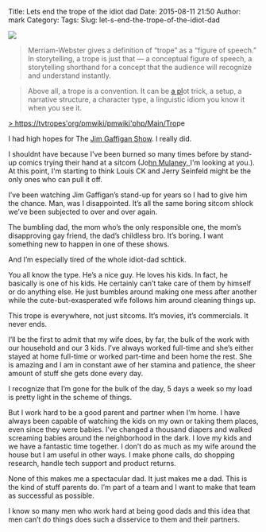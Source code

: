 Title: Lets end the trope of the idiot dad
Date: 2015-08-11 21:50
Author: mark
Category: 
Tags: 
Slug: let-s-end-the-trope-of-the-idiot-dad

<img src="https://d262ilb51hltx0.cloudfront.net/max/800/1*WyMafsZPcHepyqmZ8x7gHg.png"  />

> Merriam-Webster gives a definition of “trope” as a “figure of speech.” In storytelling, a trope is just that — a conceptual figure of speech, a storytelling shorthand for a concept that the audience will recognize and understand instantly.

> Above all, a trope is a convention. It can be [a pl](https://tvtropes.org/pmwiki/pmwiki.php/Main/Plot)ot trick, a setup, a narrative structure, a character type, a linguistic idiom you know it when you see it.

[> https://tvtropes'org/pmwiki/pmwiki'php/Main/Tro](https://tvtropes.org/pmwiki/pmwiki.php/Main/Trope)pe

I had high hopes for The [Jim Gaffigan Show](https://www.imdb.com/title/tt3484406/). I really did.

I shouldnt have because I've been burned so many times before by stand-up comics trying their hand at a sitcom (Jo[hn Mulaney, ](https://www.imdb.com/title/tt2753110/)I'm looking at you.). At this point, I'm starting to think Louis CK and Jerry Seinfeld might be the only ones who can pull it off.

I’ve been watching Jim Gaffigan’s stand-up for years so I had to give him the chance. Man, was I disappointed. It’s all the same boring sitcom shlock we’ve been subjected to over and over again.

The bumbling dad, the mom who’s the only responsible one, the mom’s disapproving gay friend, the dad’s childless bro. It’s boring. I want something new to happen in one of these shows.

And I’m especially tired of the whole idiot-dad schtick.

You all know the type. He’s a nice guy. He loves his kids. In fact, he basically is one of his kids. He certainly can’t take care of them by himself or do anything else. He just bumbles around making one mess after another while the cute-but-exasperated wife follows him around cleaning things up.

This trope is everywhere, not just sitcoms. It’s movies, it’s commercials. It never ends.

I’ll be the first to admit that my wife does, by far, the bulk of the work with our household and our 3 kids. I’ve always worked full-time and she’s either stayed at home full-time or worked part-time and been home the rest. She is amazing and I am in constant awe of her stamina and patience, the sheer amount of stuff she gets done every day.

I recognize that I’m gone for the bulk of the day, 5 days a week so my load is pretty light in the scheme of things.

But I work hard to be a good parent and partner when I’m home. I have always been capable of watching the kids on my own or taking them places, even since they were babies. I’ve changed a thousand diapers and walked screaming babies around the neighborhood in the dark. I love my kids and we have a fantastic time together. I don’t do as much as my wife around the house but I am useful in other ways. I make phone calls, do shopping research, handle tech support and product returns.

None of this makes me a spectacular dad. It just makes me a dad. This is the kind of stuff parents do. I’m part of a team and I want to make that team as successful as possible.

I know so many men who work hard at being good dads and this idea that men can’t do things does such a disservice to them and their partners.


